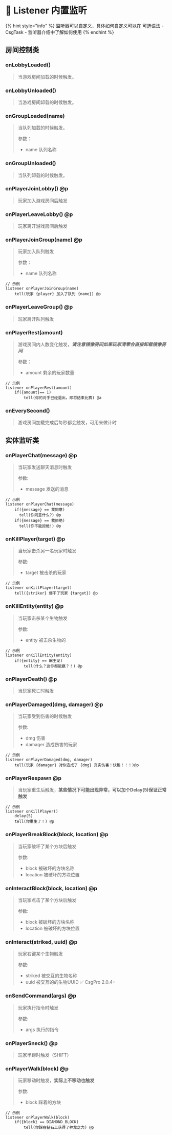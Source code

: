 # 🎨 Listener 内置监听

{% hint style="info" %}
监听器可以自定义，具体如何自定义可以在 可选语法 - CsgTask - 监听器介绍中了解如何使用
{% endhint %}

## 房间控制类

### onLobbyLoaded()

> 当游戏房间加载的时候触发。

### onLobbyUnloaded()

> 当游戏房间卸载的时候触发。

### onGroupLoaded(name)

> 当队列加载的时候触发。
>
> 参数：
>
> * name 队列名称

### onGroupUnloaded()

> 当队列卸载的时候触发。

### onPlayerJoinLobby() @p

> 玩家加入游戏房间后触发

### onPlayerLeaveLobby() @p

> 玩家离开游戏房间后触发

### onPlayerJoinGroup(name) @p

> 玩家加入队列触发
>
> 参数：
>
> * name 队列名称

```
// 示例
listener onPlayerJoinGroup(name)
    tell(玩家 {player} 加入了队列 {name}) @p

```

### onPlayerLeaveGroup() @p

> 玩家离开队列触发

### onPlayerRest(amount)

> 游戏房间内人数变化触发，_**请注意镜像房间如果玩家清零会直接卸载镜像房间**_
>
> 参数：
>
> * amount 剩余的玩家数量

```
// 示例
listener onPlayerRest(amount)
    if({amount}== 1)
        tell(你的对手已经退出，即将结束比赛) @a
```

### onEverySecond()

> 游戏房间加载完成后每秒都会触发，可用来做计时



## 实体监听类

### onPlayerChat(message) @p

> 当玩家发送聊天消息时触发
>
> 参数:
>
> * message 发送的消息

```
// 示例
listener onPlayerChat(message)
    if({message} == 我同意)
      tell(你同意什么?) @p
    if({message} == 我拒绝)
      tell(你不能拒绝!) @p
```

### onKillPlayer(target) @p

> 当玩家击杀另一名玩家时触发
>
> 参数:
>
> * target 被击杀的玩家

```
// 示例
listener onKillPlayer(target)
    tell({striker} 爆干了玩家 {target}) @p
```

### onKillEntity(entity) @p

> 当玩家击杀某个生物触发
>
> 参数:
>
> * entity 被击杀生物的

```
// 示例
listener onKillEntity(entity)
    if({entity} == 霸王龙)
        tell(什么？这你都能赢？！) @p
```

### onPlayerDeath() @p

> 当玩家死亡时触发

### onPlayerDamaged(dmg, damager) @p

> 当玩家受到伤害的时候触发
>
> 参数:
>
> * dmg 伤害
> * damager 造成伤害的玩家

```
// 示例
listener onPlayerDamaged(dmg, damager)
    tell(玩家 {damager} 对你造成了 {dmg} 真实伤害！快跑！！！)@p
```

### onPlayerRespawn @p

> 当玩家重生后触发，**某些情况下可能出现异常，可以加个Delay(5)保证正常触发**

```
// 示例
listener onKillPlayer()
    delay(5)
    tell(你重生了！) @p
```

### onPlayerBreakBlock(block, location) @p

> 当玩家破坏了某个方块后触发
>
> 参数:
>
> * block 被破坏的方块名称
> * location 被破坏的方块位置

### onInteractBlock(block, location) @p

> 当玩家点击了某个方块后触发
>
> 参数:
>
> * block 被破坏的方块名称
> * location 被破坏的方块位置

### onInteract(striked, uuid) @p

> 玩家右键某个生物触发
>
> 参数:
>
> * striked 被交互的生物名称
> * uuid 被交互的的生物UUID  ✅ CsgPro 2.0.4+

### onSendCommand(args) @p

> 玩家执行指令时触发
>
> 参数:
>
> * args 执行的指令

### onPlayerSneck() @p

> 玩家半蹲时触发（SHIFT）

### onPlayerWalk(block) @p

> 玩家移动时触发，**实际上不移动也触发**
>
> 参数:
>
> * block 踩着的方块

```
// 示例
listener onPlayerWalk(block)
    if({block} == DIAMOND_BLOCK)
        tell(你踩在钻石上获得了神龙之力) @p
```
